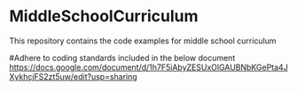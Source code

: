 # MiddleSchoolCurriculum
This repository contains the code examples for middle school curriculum

#Adhere to coding standards included in the below document
https://docs.google.com/document/d/1h7F5iAbyZESUxOlGAUBNbKGePta4JXykhcjFS2zt5uw/edit?usp=sharing

